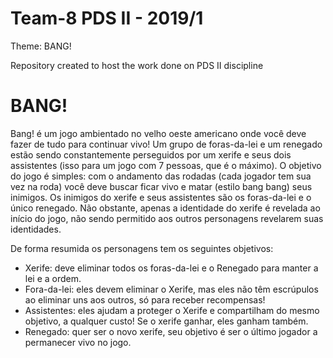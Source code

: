# Team-8 PDS II - 2019/1

Theme: BANG!

Repository created to host the work done on PDS II discipline

# BANG!

Bang! é um jogo ambientado no velho oeste americano onde você deve fazer de tudo para continuar vivo! Um grupo de foras-da-lei e um renegado estão sendo constantemente perseguidos por um xerife e seus dois assistentes (isso para um jogo com 7 pessoas, que é o máximo). O objetivo do jogo é simples: com o andamento das rodadas (cada jogador tem sua vez na roda) você deve buscar ficar vivo e matar (estilo bang bang) seus inimigos. Os inimigos do xerife e seus assistentes são os foras-da-lei e o único renegado. Não obstante, apenas a identidade do xerife é revelada ao início do jogo, não sendo permitido aos outros personagens revelarem suas identidades.

De forma resumida os personagens tem os seguintes objetivos:

* Xerife: deve eliminar todos os foras-da-lei e o Renegado para manter a lei e a ordem.
* Fora-da-lei: eles devem eliminar o Xerife, mas eles não têm escrúpulos ao eliminar uns aos outros, só para receber recompensas!
* Assistentes: eles ajudam a proteger o Xerife e compartilham do mesmo objetivo, a qualquer custo! Se o xerife ganhar, eles ganham também.
* Renegado: quer ser o novo xerife, seu objetivo é ser o último jogador a permanecer vivo no jogo.
